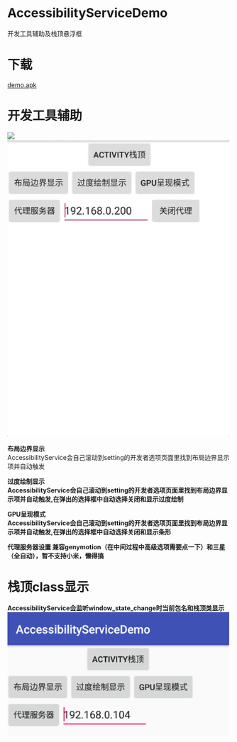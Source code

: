 # AccessibilityServiceDemo
开发工具辅助及栈顶悬浮框

# 下载
[demo.apk](app/build/outputs/apk/app-debug.apk)

# 开发工具辅助
<img src="images/2.gif" width="500">
<img src="images/wifi-proxy.gif" width="500">
<br>

**布局边界显示**
<br>AccessibilityService会自己滚动到setting的开发者选项页面里找到布局边界显示项并自动触发<b>
  
**过度绘制显示**
<br>AccessibilityService会自己滚动到setting的开发者选项页面里找到布局边界显示项并自动触发,在弹出的选择框中自动选择关闭和显示过度绘制<br>

**GPU呈现模式**
<br>AccessibilityService会自己滚动到setting的开发者选项页面里找到布局边界显示项并自动触发,在弹出的选择框中自动选择关闭和显示条形<br>

**代理服务器设置**
兼容genymotion（在中间过程中高级选项需要点一下）和三星（全自动），暂不支持小米，懒得搞

# 栈顶class显示
AccessibilityService会监听window_state_change时当前包名和栈顶类显示<br>
<img src="images/1.png" width="500">
